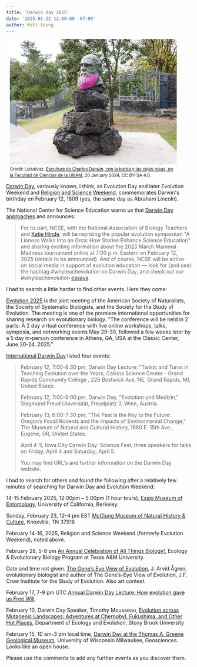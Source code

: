 ```yaml
---
title: 'Darwin Day 2025'
date: '2025-01-22 12:00:00 -07:00'
author: Matt Young
---
```


<figure class="on-the-left-side" style="margin-top: 10px; margin-right: 40px; margin-bottom: 10px; margin-left: 10px;">
<img src="/uploads/2025/Escultura_de_Charles_Darwin.jpg" alt="Sculpture of Darwin."/>
<figcaption><small>Credit: Luisalvaz, <a href="https://commons.wikimedia.org/wiki/File:Escultura_de_Charles_Darwin_en_la_Facultad_de_Ciencias_de_la_UNAM_02.jpg">Escultura de Charles Darwin, con la barba y las cejas rosas, en la Facultad de Ciencias de la UNAM</a>, 20 January 2024, CC BY-SA 4.0.</small>
</figcaption>
</figure> 

<a href="https://en.wikipedia.org/wiki/Darwin_Day">Darwin Day</a>, variously known, I think, as Evolution Day and later Evolution Weekend and <a href="https://www.theclergyletterproject.org/rasweekend2025.html">Religion and Science Weekend</a>, commemorates Darwin's birthday on February 12, 1809 (yes, the same day as Abraham Lincoln). 

The National Center for Science Education warns us that <a href="https://ncse.ngo/darwin-day-2025-approaches">Darwin Day approaches</a> and announces:
<blockquote> For its part, NCSE, with the National Association of Biology Teachers and <a href="https://www.youtube.com/watch?v=8qNWW6NRfjE">Katie Hinde</a>, will be reprising the popular evolution symposium "A Lioness Walks Into an Orca: How Stories Enhance Science Education" and sharing exciting information about the 2025 March Mammal Madness tournament online at 7:00 p.m. Eastern on February 12, 2025 (details to be announced). And of course, NCSE will be active on social media in support of evolution education — look for (and use) the hashtag #whyteachevolution on Darwin Day, and check out our #whyteachevolution <a href="https://ncse.ngo/why-teach-evolution-2020">essays</a>. </blockquote>

I had to search a little harder to find other events.  Here they come:

<!--more-->

<a href="https://www.evolutionmeetings.org">Evolution 2025</a> is the joint meeting of the American Society of Naturalists, the Society of Systematic Biologists, and the Society for the Study of Evolution.  The meeting is one of the premiere international opportunities for sharing research on evolutionary biology. "The conference will be held in 2 parts:  A 2 day virtual conference with live online workshops, talks, symposia, and networking events May 29-30, followed a few weeks later by a 5 day in-person conference in Athens, GA, USA at the Classic Center, June 20-24, 2025."



<a href="https://darwinday.org/events/list/?tribe-bar-date=2025-02-01">International Darwin Day</a> listed four events:

<blockquote><p>February 12, 7:00-8:30 pm, Darwin Day Lecture: "Twists and Turns in Teaching Evolution over the Years, Calkins Science Center - Grand Rapids Community College , 226 Bostwick Ave. NE, Grand Rapids, MI, United States. </p>

<p>February 12, 7:00-9:00 pm, Darwin Day, "Evolution und Medizin," Siegmund Freud Universität, Freudplatz 3, Wien, Austria. </p>

<p>February 13, 6:00-7:30 pm, "The Past is the Key to the Future: Oregon’s Fossil Rodents and the Impacts of Environmental Change," The Museum of Natural and Cultural History, 1680 E. 15th Ave., Eugene, OR, United States. </p>

<p>April 4-5, Iowa City Darwin Day: Science Fest, three speakers for talks on Friday, April 4 and Saturday, April 5.</p>

<p>You may find URL's and further information on the Darwin Day website.</p>
</blockquote>

I had to search for others and found the following after a relatively few minutes of searching for Darwin Day and Evolution Weekend:

14-15 February 2025, 12:00pm – 5:00pm (1 hour tours),  <a href="https://essig.berkeley.edu/events/darwin-day/">Essig Museum of Entomology</a>, University of California, Berkeley.

Sunday, February 23, 12-4 pm EST <a href="https://www.eventbrite.com/e/darwin-day-2025-celebration-at-the-mcclung-tickets-1154833872199">McClung Museum of Natural History & Culture</a>, Knoxville, TN 37916

February 14-16, 2025, Religion and Science Weekend (formerly Evolution Weekend), noted above. 

February 28, 5-8 pm <a href="https://eeb.tamu.edu/darwin-day/darwin-day-2025/">An Annual Celebration of All Things Biology!</a>, Ecology & Evolutionary Biology Program at Texas A&M University.

Date and time not given. <a href="https://evolution.wisc.edu/darwin-day/">The Gene’s Eye View of Evolution</a>, J. Arvid Ågren, evolutionary biologist and author of The Gene’s-Eye View of Evolution, J.F. Crow Institute for the Study of Evolution. Also art contest.

February 17, 7-9 pm UTC <a href="https://www.meetup.com/northern-ireland-humanists/events/303805213/">Annual Darwin Day Lecture: How evolution gave us Free Will</a>.

February 10, Darwin Day Speaker, Timothy Mousseau, <a href="https://www.stonybrook.edu/commcms/ecoevo/_events/darwinday.php">Evolution across Mutagenic Landscapes: Adventures at Chernobyl, Fukushima, and Other Hot Places</a>, Department of Ecology and Evolution, Stony Brook University  


February 15, 10 am-3 pm local time, <a href="https://uwm.edu/geosciences/event/darwin-day-at-the-thomas-a-greene-geological-museum/">Darwin Day at the Thomas A. Greene Geological Museum</a>, University of Wisconsin Milwaukee, Geosciences. Looks like an open house.

Please use the comments to add any further events as you discover them.

